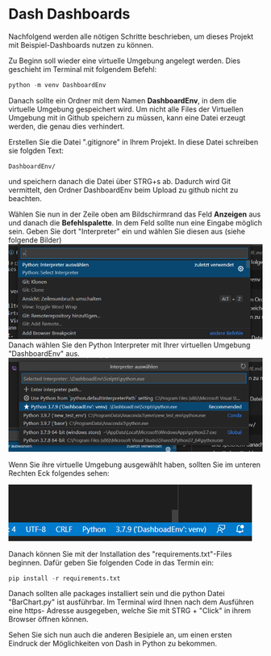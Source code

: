 # Dash Dashboards

Nachfolgend werden alle nötigen Schritte beschrieben, um dieses Projekt mit Beispiel-Dashboards nutzen zu können.

Zu Beginn soll wieder eine virtuelle Umgebung angelegt werden. Dies geschieht im Terminal mit folgendem Befehl:

```python
python -m venv DashboardEnv
```
Danach sollte ein Ordner mit dem Namen __DashboardEnv__, in dem die virtuelle Umgebung gespeichert wird. Um nicht alle Files der Virtuellen Umgebung mit in Github speichern zu müssen, kann eine Datei erzeugt werden, die genau dies verhindert. 

Erstellen Sie die Datei ".gitignore" in Ihrem Projekt. In diese Datei schreiben sie folgden Text:
```
DashboardEnv/
```
und speichern danach die Datei über STRG+s ab. Dadurch wird Git vermittelt, den Ordner DashboardEnv beim Upload zu github nicht zu beachten. 

Wählen Sie nun in der Zeile oben am Bildschirmrand das Feld __Anzeigen__ aus und danach die __Befehlspalette__. In dem Feld sollte nun eine Eingabe möglich sein. Geben Sie dort "Interpreter" ein und wählen Sie diesen aus (siehe folgende Bilder)
![Select Interpreter](interpreter.png) 
Danach wählen Sie den Python Interpreter mit Ihrer virtuellen Umgebung "DashboardEnv" aus.
![Select Environment](DashEnv.png)

Wenn Sie ihre virtuelle Umgebung ausgewählt haben, sollten Sie im unteren Rechten Eck folgendes sehen:

![Env Activated](activated.png)

Danach können Sie mit der Installation des "requirements.txt"-Files beginnen. Dafür geben Sie folgenden Code in das Termin ein:
``` python
pip install -r requirements.txt
```

Danach sollten alle packages installiert sein und die python Datei "BarChart.py" ist ausführbar. Im Terminal wird Ihnen nach dem Ausführen eine https- Adresse ausgegeben, welche Sie mit STRG + "Click" in ihrem Browser öffnen können. 

Sehen Sie sich nun auch die anderen Besipiele an, um einen ersten Eindruck der Möglichkeiten von Dash in Python zu bekommen. 


